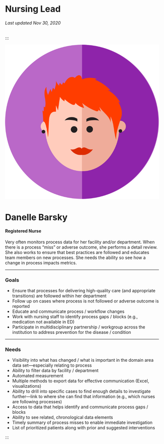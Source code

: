 # Nursing Lead

###### Last updated Nov 30, 2020

:::

<div class="persona-header">

![Avatar Image](./assets/avatars/avatar63.svg)

<div>

# Danelle Barsky

#### Registered Nurse

Very often monitors process data for her facility and/or department. When there is a process “miss” or adverse outcome, she performs a detail review. She also works to ensure that best practices are followed and educates team members on new processes. She needs the ability so see how a change in process impacts metrics.

</div>

</div>

<article>

---

### Goals

-   Ensure that processes for delivering high-quality care (and appropriate transitions) are followed within her department
-   Follow up on cases where process is not followed or adverse outcome is reported
-   Educate and communicate process / workflow changes
-   Work with nursing staff to identify process gaps / blocks (e.g., medication not available in ED)
-   Participate in multidisciplinary partnership / workgroup across the institution to address prevention for the disease / condition

---

### Needs

-   Visibility into what has changed / what is important in the domain area data set—especially relating to process
-   Ability to filter data by facility / department
-   Automated measurement
-   Multiple methods to export data for effective communication (Excel, visualizations)
-   Ability to drill into specific cases to find enough details to investigate further—link to where she can find that information (e.g., which nurses are following processes)
-   Access to data that helps identify and communicate process gaps / blocks
-   Ability to see related, chronological data elements
-   Timely summary of process misses to enable immediate investigation
-   List of prioritized patients along with prior and suggested interventions

</article>
:::
